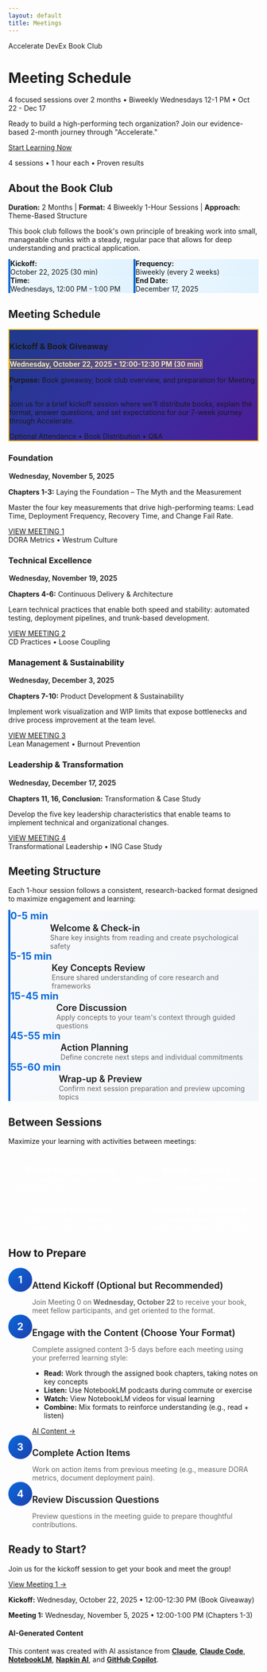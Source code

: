 ```yaml
---
layout: default
title: Meetings
---
```


<div class="hero-banner" markdown="0">
<div class="hero-content">
<div class="hero-value-prop">Accelerate DevEx Book Club</div>
<h1 class="hero-headline">Meeting Schedule</h1>
<p class="hero-subtitle">4 focused sessions over 2 months • Biweekly Wednesdays 12-1 PM • Oct 22 - Dec 17</p>
</div>
</div>

<div class="welcome-compact section-card" markdown="0">
<p>Ready to build a high-performing tech organization? Join our evidence-based 2-month journey through "Accelerate."</p>
<div class="welcome-cta">
<a href="{{ '/meetings/meeting-1/' | relative_url }}" class="btn btn--primary-action">Start Learning Now</a>
<p class="welcome-cta-subtitle">4 sessions • 1 hour each • Proven results</p>
</div>
</div>

<div class="page-container">

<div class="quick-start section-card no-border" markdown="0">
<h2><em class="fas fa-info-circle" aria-hidden="true"></em> About the Book Club</h2>
<p><strong>Duration:</strong> 2 Months | <strong>Format:</strong> 4 Biweekly 1-Hour Sessions | <strong>Approach:</strong> Theme-Based Structure</p>
<p>This book club follows the book's own principle of breaking work into small, manageable chunks with a steady, regular pace that allows for deep understanding and practical application.</p>

<div class="schedule-details">
<div class="schedule-item">
<i class="fas fa-calendar-day"></i>
<div class="schedule-content">
<strong>Kickoff:</strong> October 22, 2025 (30 min)
</div>
</div>
<div class="schedule-item">
<i class="fas fa-calendar-week"></i>
<div class="schedule-content">
<strong>Frequency:</strong> Biweekly (every 2 weeks)
</div>
</div>
<div class="schedule-item">
<i class="fas fa-clock"></i>
<div class="schedule-content">
<strong>Time:</strong> Wednesdays, 12:00 PM - 1:00 PM
</div>
</div>
<div class="schedule-item">
<i class="fas fa-calendar-check"></i>
<div class="schedule-content">
<strong>End Date:</strong> December 17, 2025
</div>
</div>
</div>
</div>

<!-- Meeting Cards -->
<div class="what-youll-learn-section section-card" markdown="0">
<h2><i class="fas fa-calendar-alt" aria-hidden="true"></i> Meeting Schedule</h2>
<div class="learning-highlights">
<div class="card-grid">

<!-- Meeting 0 - Kickoff -->
<div class="highlight-card meeting-0 dark-theme" style="grid-column: 1 / -1;">
  <div class="card-header">
    <div class="highlight-icon">
      <i class="fas fa-gift" role="img" aria-label="Gift"></i>
    </div>
    <h3>Kickoff & Book Giveaway</h3>
  </div>
  <div class="meeting-date-badge">
    <i class="fas fa-calendar"></i> Wednesday, October 22, 2025 • 12:00-12:30 PM (30 min)
  </div>
  <p><strong>Purpose:</strong> Book giveaway, book club overview, and preparation for Meeting 1</p>
  <p>Join us for a brief kickoff session where we'll distribute books, explain the format, answer questions, and set expectations for our 7-week journey through Accelerate.</p>
  <div class="card-footer">
    <div class="meeting-subtitle">Optional Attendance • Book Distribution • Q&A</div>
  </div>
</div>

<!-- Meeting 1 -->
<div class="highlight-card meeting-1 dark-theme">
  <div class="card-header">
    <div class="highlight-icon">
      <i class="fas fa-chart-line" role="img" aria-label="Chart line"></i>
    </div>
    <h3>Foundation</h3>
  </div>
  <div class="meeting-date-badge">
    <i class="fas fa-calendar"></i> Wednesday, November 5, 2025
  </div>
  <p><strong>Chapters 1-3:</strong> Laying the Foundation – The Myth and the Measurement</p>
  <p>Master the four key measurements that drive high-performing teams: Lead Time, Deployment Frequency, Recovery Time, and Change Fail Rate.</p>
  <div class="card-footer">
    <a href="{{ '/meetings/meeting-1/' | relative_url }}" class="btn btn--primary-action meeting-badge meeting-badge--1">
      <span>VIEW MEETING 1</span>
    </a>
    <div class="meeting-subtitle">DORA Metrics • Westrum Culture</div>
  </div>
</div>

<!-- Meeting 2 -->
<div class="highlight-card meeting-2 dark-theme">
  <div class="card-header">
    <div class="highlight-icon">
      <i class="fas fa-rocket" role="img" aria-label="Rocket"></i>
    </div>
    <h3>Technical Excellence</h3>
  </div>
  <div class="meeting-date-badge">
    <i class="fas fa-calendar"></i> Wednesday, November 19, 2025
  </div>
  <p><strong>Chapters 4-6:</strong> Continuous Delivery & Architecture</p>
  <p>Learn technical practices that enable both speed and stability: automated testing, deployment pipelines, and trunk-based development.</p>
  <div class="card-footer">
    <a href="{{ '/meetings/meeting-2/' | relative_url }}" class="btn btn--primary-action meeting-badge meeting-badge--2">
      <span>VIEW MEETING 2</span>
    </a>
    <div class="meeting-subtitle">CD Practices • Loose Coupling</div>
  </div>
</div>

<!-- Meeting 3 -->
<div class="highlight-card meeting-3 dark-theme">
  <div class="card-header">
    <div class="highlight-icon">
      <i class="fas fa-columns" role="img" aria-label="Columns"></i>
    </div>
    <h3>Management & Sustainability</h3>
  </div>
  <div class="meeting-date-badge">
    <i class="fas fa-calendar"></i> Wednesday, December 3, 2025
  </div>
  <p><strong>Chapters 7-10:</strong> Product Development & Sustainability</p>
  <p>Implement work visualization and WIP limits that expose bottlenecks and drive process improvement at the team level.</p>
  <div class="card-footer">
    <a href="{{ '/meetings/meeting-3/' | relative_url }}" class="btn btn--primary-action meeting-badge meeting-badge--3">
      <span>VIEW MEETING 3</span>
    </a>
    <div class="meeting-subtitle">Lean Management • Burnout Prevention</div>
  </div>
</div>

<!-- Meeting 4 -->
<div class="highlight-card meeting-4 dark-theme">
  <div class="card-header">
    <div class="highlight-icon">
      <i class="fas fa-users" role="img" aria-label="Users"></i>
    </div>
    <h3>Leadership & Transformation</h3>
  </div>
  <div class="meeting-date-badge">
    <i class="fas fa-calendar"></i> Wednesday, December 17, 2025
  </div>
  <p><strong>Chapters 11, 16, Conclusion:</strong> Transformation & Case Study</p>
  <p>Develop the five key leadership characteristics that enable teams to implement technical and organizational changes.</p>
  <div class="card-footer">
    <a href="{{ '/meetings/meeting-4/' | relative_url }}" class="btn btn--primary-action meeting-badge meeting-badge--4">
      <span>VIEW MEETING 4</span>
    </a>
    <div class="meeting-subtitle">Transformational Leadership • ING Case Study</div>
  </div>
</div>

</div>
</div>
</div>

<!-- Meeting Structure -->
<div class="section-card" markdown="0">
<h2><i class="fas fa-list-check" aria-hidden="true"></i> Meeting Structure</h2>
<p class="section-intro">Each 1-hour session follows a consistent, research-backed format designed to maximize engagement and learning:</p>

<div class="feature-grid">
<div class="structure-item">
  <div class="structure-time">0-5 min</div>
  <div class="structure-content">
    <h4><i class="fas fa-comments"></i> Welcome & Check-in</h4>
    <p>Share key insights from reading and create psychological safety</p>
  </div>
</div>

<div class="structure-item">
  <div class="structure-time">5-15 min</div>
  <div class="structure-content">
    <h4><i class="fas fa-book-open"></i> Key Concepts Review</h4>
    <p>Ensure shared understanding of core research and frameworks</p>
  </div>
</div>

<div class="structure-item">
  <div class="structure-time">15-45 min</div>
  <div class="structure-content">
    <h4><i class="fas fa-users"></i> Core Discussion</h4>
    <p>Apply concepts to your team's context through guided questions</p>
  </div>
</div>

<div class="structure-item">
  <div class="structure-time">45-55 min</div>
  <div class="structure-content">
    <h4><i class="fas fa-tasks"></i> Action Planning</h4>
    <p>Define concrete next steps and individual commitments</p>
  </div>
</div>

<div class="structure-item">
  <div class="structure-time">55-60 min</div>
  <div class="structure-content">
    <h4><i class="fas fa-arrow-right"></i> Wrap-up & Preview</h4>
    <p>Confirm next session preparation and preview upcoming topics</p>
  </div>
</div>
</div>
</div>

<!-- Between Sessions -->
<div class="section-card dark-theme" markdown="0">
<h2><i class="fas fa-clipboard-check" aria-hidden="true"></i> Between Sessions</h2>
<p class="section-intro">Maximize your learning with activities between meetings:</p>

<div class="between-sessions-grid">
<div class="between-item">
  <i class="fas fa-question-circle"></i>
  <div class="between-content">
    <h4>Reflection Questions</h4>
    <p>Process insights from each meeting and identify patterns in your work</p>
  </div>
</div>

<div class="between-item">
  <i class="fas fa-chart-line"></i>
  <div class="between-content">
    <h4>Metric Tracking</h4>
    <p>Measure DORA metrics baseline and track improvements over time</p>
  </div>
</div>

<div class="between-item">
  <i class="fas fa-hammer"></i>
  <div class="between-content">
    <h4>Practical Exercises</h4>
    <p>Apply concepts in your work environment with guided activities</p>
  </div>
</div>

<div class="between-item">
  <i class="fas fa-comments"></i>
  <div class="between-content">
    <h4>Community Discussion</h4>
    <p>Share experiences with fellow participants and learn from others</p>
  </div>
</div>
</div>
</div>

<!-- Preparation Guide -->
<div class="section-card" markdown="0">
<h2><i class="fas fa-book-reader" aria-hidden="true"></i> How to Prepare</h2>

<div class="preparation-steps">
<div class="prep-step">
  <div class="prep-number">1</div>
  <div class="prep-content">
    <h4>Attend Kickoff (Optional but Recommended)</h4>
    <p>Join Meeting 0 on <strong>Wednesday, October 22</strong> to receive your book, meet fellow participants, and get oriented to the format.</p>
  </div>
</div>

<div class="prep-step">
  <div class="prep-number">2</div>
  <div class="prep-content">
    <h4>Engage with the Content (Choose Your Format)</h4>
    <p>Complete assigned content 3-5 days before each meeting using your preferred learning style:</p>
    <ul>
      <li><strong>Read:</strong> Work through the assigned book chapters, taking notes on key concepts</li>
      <li><strong>Listen:</strong> Use NotebookLM podcasts during commute or exercise</li>
      <li><strong>Watch:</strong> View NotebookLM videos for visual learning</li>
      <li><strong>Combine:</strong> Mix formats to reinforce understanding (e.g., read + listen)</li>
    </ul>
    <a href="{{ '/prompts' | relative_url }}" class="btn btn--primary-action">AI Content →</a>
  </div>
</div>

<div class="prep-step">
  <div class="prep-number">3</div>
  <div class="prep-content">
    <h4>Complete Action Items</h4>
    <p>Work on action items from previous meeting (e.g., measure DORA metrics, document deployment pain).</p>
  </div>
</div>

<div class="prep-step">
  <div class="prep-number">4</div>
  <div class="prep-content">
    <h4>Review Discussion Questions</h4>
    <p>Preview questions in the meeting guide to prepare thoughtful contributions.</p>
  </div>
</div>
</div>
</div>

<!-- CTA -->
<div class="welcome-compact section-card" markdown="0">
<h2><i class="fas fa-rocket" aria-hidden="true"></i> Ready to Start?</h2>
<p>Join us for the kickoff session to get your book and meet the group!</p>
<div class="welcome-cta">
<a href="{{ '/meetings/meeting-1/' | relative_url }}" class="btn btn--primary-action">View Meeting 1 →</a>
<p class="welcome-cta-subtitle"><strong>Kickoff:</strong> Wednesday, October 22, 2025 • 12:00-12:30 PM (Book Giveaway)</p>
<p class="welcome-cta-subtitle"><strong>Meeting 1:</strong> Wednesday, November 5, 2025 • 12:00-1:00 PM (Chapters 1-3)</p>
</div>
</div>

</div>

<footer class="ai-attribution" markdown="0">
<div class="ai-attribution__icon">
<i class="fas fa-robot" aria-hidden="true"></i>
</div>
<div class="ai-attribution__content">
<h4 class="ai-attribution__title">AI-Generated Content</h4>
<p class="ai-attribution__text">This content was created with AI assistance from <strong><a href="https://claude.ai/" target="_blank" rel="noopener noreferrer">Claude</a></strong>, <strong><a href="https://www.anthropic.com/claude-code" target="_blank" rel="noopener noreferrer">Claude Code</a></strong>, <strong><a href="https://notebooklm.google.com/" target="_blank" rel="noopener noreferrer">NotebookLM</a></strong>, <strong><a href="https://www.napkin.ai/" target="_blank" rel="noopener noreferrer">Napkin AI</a></strong>, and <strong><a href="https://github.com/features/copilot" target="_blank" rel="noopener noreferrer">GitHub Copilot</a></strong>.</p>
</div>
</footer>

<style>
/* Meeting 0 Kickoff Special Styling */
.meeting-0 {
  background: linear-gradient(135deg, #1e3a8a 0%, #3730a3 50%, #4c1d95 100%) !important;
  border: 2px solid #fbbf24;
}

.meeting-0 .highlight-icon {
  background: linear-gradient(135deg, #fbbf24, #f59e0b);
  border-color: #fbbf24;
}

.meeting-0 .highlight-icon i {
  color: #1e3a8a;
}

.meeting-0 .meeting-date-badge {
  background: rgba(251, 191, 36, 0.2);
  border-color: #fbbf24;
  color: #fef3c7;
}

/* Schedule Details Grid */
.schedule-details {
  display: grid;
  grid-template-columns: repeat(auto-fit, minmax(250px, 1fr));
  gap: var(--space-lg);
  margin-top: var(--space-lg);
}

.schedule-item {
  display: flex;
  align-items: flex-start;
  gap: var(--space-md);
  padding: var(--space-md);
  background: linear-gradient(135deg, #f0f9ff, #e0f2fe);
  border-radius: var(--radius-md);
  border-left: 4px solid #0969da;
}

.schedule-item i {
  font-size: 1.25rem;
  color: #0969da;
  flex-shrink: 0;
}

.schedule-content {
  font-size: var(--font-size-body);
  color: var(--text-dark);
}

.schedule-content strong {
  display: block;
  margin-bottom: var(--space-xs);
  color: var(--text-dark);
}

/* Meeting Date Badge */
.meeting-date-badge {
  display: inline-flex;
  align-items: center;
  gap: var(--space-sm);
  padding: var(--space-sm) var(--space-md);
  background: rgba(255, 255, 255, 0.2);
  border: 1px solid rgba(255, 255, 255, 0.3);
  border-radius: var(--radius-sm);
  font-weight: 600;
  font-size: var(--font-size-body);
  margin-bottom: var(--space-md);
  backdrop-filter: blur(10px);
}

/* Structure Items */
.structure-item {
  display: flex;
  gap: var(--space-lg);
  padding: var(--space-lg);
  background: linear-gradient(135deg, #f8fafc, #f1f5f9);
  border-radius: var(--radius-md);
  border-left: 4px solid #0969da;
}

.structure-time {
  font-weight: 700;
  font-size: 1.25rem;
  color: #0969da;
  white-space: nowrap;
  min-width: 80px;
}

.structure-content h4 {
  font-size: 1.125rem;
  font-weight: 600;
  margin-bottom: var(--space-sm);
  color: var(--text-dark);
  display: flex;
  align-items: center;
  gap: var(--space-sm);
}

.structure-content h4 i {
  color: #0969da;
}

.structure-content p {
  font-size: var(--font-size-body);
  color: #666;
  margin: 0;
}

/* Between Sessions Grid */
.between-sessions-grid {
  display: grid;
  grid-template-columns: repeat(auto-fit, minmax(250px, 1fr));
  gap: var(--space-xl);
  margin-top: var(--space-lg);
}

.between-item {
  display: flex;
  flex-direction: column;
  align-items: center;
  text-align: center;
  gap: var(--space-md);
}

.between-item i {
  font-size: var(--font-size-display);
  color: rgba(255, 255, 255, 0.9);
}

.between-content h4 {
  font-size: 1.125rem;
  font-weight: 600;
  margin-bottom: var(--space-sm);
  color: white;
}

.between-content p {
  font-size: var(--font-size-body);
  color: rgba(255, 255, 255, 0.8);
  margin: 0;
}

/* Preparation Steps */
.preparation-steps {
  display: grid;
  gap: var(--space-xl);
  margin-top: var(--space-lg);
}

.prep-step {
  display: flex;
  gap: var(--space-lg);
  align-items: flex-start;
}

.prep-number {
  width: 48px;
  height: 48px;
  border-radius: 50%;
  background: linear-gradient(135deg, #0969da, #1e40af);
  color: white;
  display: flex;
  align-items: center;
  justify-content: center;
  font-size: 1.25rem;
  font-weight: 700;
  flex-shrink: 0;
}

.prep-content h4 {
  font-size: 1.125rem;
  font-weight: 600;
  margin-bottom: var(--space-sm);
  color: var(--text-dark);
}

.prep-content p {
  font-size: var(--font-size-body);
  color: #666;
  margin-bottom: var(--space-md);
}

/* Responsive */
@media (max-width: 768px) {
  .schedule-details {
    grid-template-columns: 1fr;
  }

  .between-sessions-grid {
    grid-template-columns: 1fr;
  }

  .structure-item {
    flex-direction: column;
  }

  .structure-time {
    min-width: auto;
  }
}
</style>

